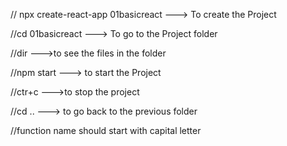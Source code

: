 // npx create-react-app 01basicreact ---> To create the Project

//cd 01basicreact ---> To go to the Project folder

//dir --->to see the files in the folder

//npm start ---> to start the Project

//ctr+c --->to stop the project 

//cd .. ---> to go back to the previous folder 

//function name should start with capital letter
